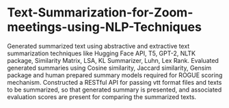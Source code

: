 # Text-Summarization-for-Zoom-meetings-using-NLP-Techniques
Generated summarized text using abstractive and extractive text summarization techniques like Hugging Face API, T5, GPT-2, NLTK package, Similarity Matrix, LSA, KL Summarizer, Luhn, Lex Rank.
Evaluated generated summaries using Cosine similarity, Jaccard similarity, Gensim package and human prepared summary models required for ROGUE scoring mechanism.
Constructed a RESTful API for passing vtt format files and texts to be summarized, so that generated summary is presented, and associated evaluation scores are present for comparing the summarized texts.
